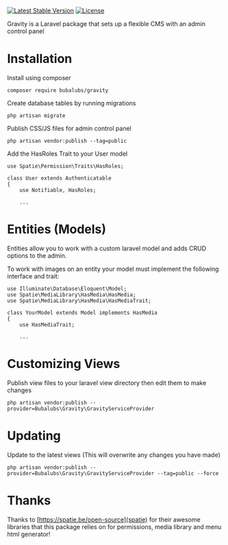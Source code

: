 [![Latest Stable Version](https://poser.pugx.org/bubalubs/gravity/v/stable)](https://packagist.org/packages/bubalubs/gravity)
[![License](https://poser.pugx.org/bubalubs/gravity/license)](https://packagist.org/packages/bubalubs/gravity)

Gravity is a Laravel package that sets up a flexible CMS with an admin control panel

# Installation

Install using composer

`composer require bubalubs/gravity`

Create database tables by running migrations

`php artisan migrate`

Publish CSS/JS files for admin control panel

`php artisan vendor:publish --tag=public`

Add the HasRoles Trait to your User model

```
use Spatie\Permission\Traits\HasRoles;

class User extends Authenticatable
{
    use Notifiable, HasRoles;

    ...
```

# Entities (Models)

Entities allow you to work with a custom laravel model and adds CRUD options to the admin.

To work with images on an entity your model must implement the following interface and trait:

```
use Illuminate\Database\Eloquent\Model;
use Spatie\MediaLibrary\HasMedia\HasMedia;
use Spatie\MediaLibrary\HasMedia\HasMediaTrait;

class YourModel extends Model implements HasMedia
{
    use HasMediaTrait;
    
    ...
```

# Customizing Views

Publish view files to your laravel view directory then edit them to make changes

`php artisan vendor:publish --provider=Bubalubs\Gravity\GravityServiceProvider`

# Updating

Update to the latest views (This will overwrite any changes you have made)

`php artisan vendor:publish --provider=Bubalubs\Gravity\GravityServiceProvider --tag=public --force`

# Thanks

Thanks to [https://spatie.be/open-source](spatie) for their awesome libraries that this package relies on for permissions, media library and menu html generator!